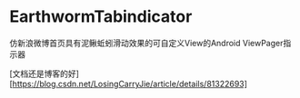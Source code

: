 # EarthwormTabindicator
仿新浪微博首页具有泥鳅蚯蚓滑动效果的可自定义View的Android ViewPager指示器

[文档还是博客的好][https://blog.csdn.net/LosingCarryJie/article/details/81322693]
